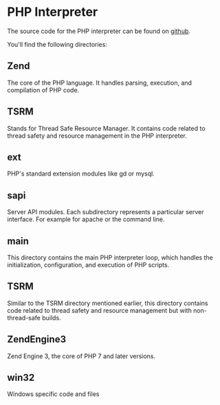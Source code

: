 # PHP Interpreter
The source code for the PHP interpreter can be found on [github](https://github.com/php/php-src/).

You'll find the following directories:

## Zend
The core of the PHP language. It handles parsing, execution, and compilation of PHP code.

## TSRM
Stands for Thread Safe Resource Manager. It contains code related to thread safety and resource management in the PHP interpreter.

## ext
PHP's standard extension modules like gd or mysql.

## sapi
Server API modules. Each subdirectory represents a particular server interface. For example for apache or the command line.

## main
This directory contains the main PHP interpreter loop, which handles the initialization, configuration, and execution of PHP scripts.

## TSRM
Similar to the TSRM directory mentioned earlier, this directory contains code related to thread safety and resource management but with non-thread-safe builds.

## ZendEngine3 
Zend Engine 3, the core of PHP 7 and later versions. 

## win32
Windows specific code and files
